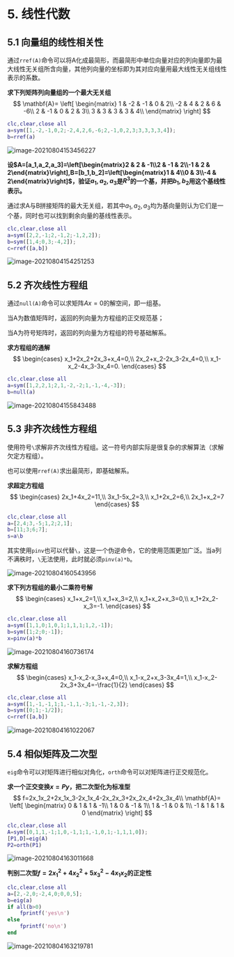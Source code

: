 # 5. 线性代数

## 5.1 向量组的线性相关性

通过`rref(A)`命令可以将A化成最简形，而最简形中单位向量对应的列向量即为最大线性无关组所含向量，其他列向量的坐标即为其对应向量用最大线性无关组线性表示的系数。

**求下列矩阵列向量组的一个最大无关组**
$$
\mathbf{A}=
\left[
\begin{matrix}
1 & -2 & -1 & 0 & 2\\
-2 & 4 & 2 & 6 & -6\\
2 & -1 & 0 & 2 & 3\\
3 & 3 & 3 & 3 & 4\\
\end{matrix}
\right]
$$

```matlab
clc,clear,close all
a=sym([1,-2,-1,0,2;-2,4,2,6,-6;2,-1,0,2,3;3,3,3,3,4]);
b=rref(a)
```

![image-20210804153456227](https://images.liumengyang.xyz/image-20210804153456227.png)

**设$A=[a_1,a_2,a_3]=\left[\begin{matrix}2 & 2 & -1\\2 & -1 & 2\\-1 & 2 & 2\end{matrix}\right],B=[b_1,b_2]=\left[\begin{matrix}1 & 4\\0 & 3\\-4 & 2\end{matrix}\right]$，验证$a_1,a_2,a_3$是$R^3$的一个基，并把$b_1,b_2$用这个基线性表示​​。**

通过求A与B拼接矩阵的最大无关组，若其中$a_1,a_2,a_3$​均为基向量则认为它们是一个基，同时也可以找到剩余向量的基线性表示。

```matlab
clc,clear,close all
a=sym([2,2,-1;2,-1,2;-1,2,2]);
b=sym([1,4;0,3;-4,2]);
c=rref([a,b])
```

![image-20210804154251253](https://images.liumengyang.xyz/image-20210804154251253.png)

## 5.2 齐次线性方程组

通过`null(A)`命令可以求矩阵$Ax=0$的解空间，即一组基。

当A为数值矩阵时，返回的列向量为方程组的正交规范基；

当A为符号矩阵时，返回的列向量为方程组的符号基础解系。

**求方程组的通解**
$$
\begin{cases}
x_1+2x_2+2x_3+x_4=0,\\
2x_2+x_2-2x_3-2x_4=0,\\
x_1-x_2-4x_3-3x_4=0.
\end{cases}
$$

```matlab
clc,clear,close all
a=sym([1,2,2,1;2,1,-2,-2;1,-1,-4,-3]);
b=null(a)
```

![image-20210804155843488](https://images.liumengyang.xyz/image-20210804155843488.png)

## 5.3 非齐次线性方程组

使用符号`\`求解非齐次线性方程组。这一符号内部实际是很复杂的求解算法（求解欠定方程组）。

也可以使用`rref(A)`求出最简形，即基础解系。

**求超定方程组**
$$
\begin{cases}
2x_1+4x_2=11,\\
3x_1-5x_2=3,\\
x_1+2x_2=6,\\
2x_1+x_2=7
\end{cases}
$$

```matlab
clc,clear,close all
a=[2,4;3,-5;1,2;2,1];
b=[11;3;6;7];
s=a\b
```

其实使用`pinv`也可以代替`\`，这是一个伪逆命令，它的使用范围更加广泛。当a列不满秩时，`\`无法使用，此时就必须`pinv(a)*b`。

![image-20210804160543956](https://images.liumengyang.xyz/image-20210804160543956.png)

**求下列方程组的最小二乘符号解**
$$
\begin{cases}
x_1+x_2=1,\\
x_1+x_3=2,\\
x_1+x_2+x_3=0,\\
x_1+2x_2-x_3=-1.
\end{cases}
$$

```matlab
clc,clear,close all
a=sym([1,1,0;1,0,1;1,1,1;1,2,-1]);
b=sym([1;2;0;-1]);
x=pinv(a)*b
```

![image-20210804160736174](https://images.liumengyang.xyz/image-20210804160736174.png)

**求解方程组**
$$
\begin{cases}
x_1-x_2-x_3+x_4=0,\\
x_1-x_2+x_3-3x_4=1,\\
x_1-x_2-2x_3+3x_4=-\frac{1}{2}
\end{cases}
$$

```matlab
clc,clear,close all
a=sym([1,-1,-1,1;1,-1,1,-3;1,-1,-2,3]);
b=sym([0;1;-1/2]);
c=rref([a,b])
```

![image-20210804161022067](https://images.liumengyang.xyz/image-20210804161022067.png)

## 5.4 相似矩阵及二次型

`eig`命令可以对矩阵进行相似对角化，`orth`命令可以对矩阵进行正交规范化。

**求一个正交变换$x=Py$，把二次型化为标准型**
$$
f=2x_1x_2+2x_1x_3-2x_1x_4-2x_2x_3+2x_2x_4+2x_3x_4\\
\mathbf{A}=
\left[
\begin{matrix}
0 & 1 & 1 & -1\\
1 & 0 & -1 & 1\\
1 & -1 & 0 & 1\\
-1 & 1 & 1 & 0
\end{matrix}
\right]
$$

```matlab
clc,clear,close all
A=sym([0,1,1,-1;1,0,-1,1;1,-1,0,1;-1,1,1,0]);
[P1,D]=eig(A)
P2=orth(P1)
```

![image-20210804163011668](https://images.liumengyang.xyz/image-20210804163011668.png)

**判别二次型$f=2x_1^2+4x_2^2+5x_3^2-4x_1x_2$的正定性**

```matlab
clc,clear,close all
a=[2,-2,0;-2,4,0;0,0,5];
b=eig(a)
if all(b>0)
	fprintf('yes\n')
else
	fprintf('no\n')
end
```

![image-20210804163219781](https://images.liumengyang.xyz/image-20210804163219781.png)


